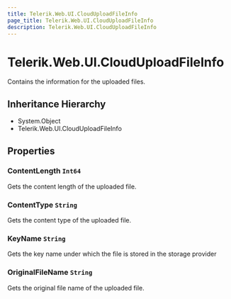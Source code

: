 ```yaml
---
title: Telerik.Web.UI.CloudUploadFileInfo
page_title: Telerik.Web.UI.CloudUploadFileInfo
description: Telerik.Web.UI.CloudUploadFileInfo
---
```


# Telerik.Web.UI.CloudUploadFileInfo

Contains the information for the uploaded files.

## Inheritance Hierarchy

* System.Object
* Telerik.Web.UI.CloudUploadFileInfo

## Properties

###  ContentLength `Int64`

Gets the content length of the uploaded file.

###  ContentType `String`

Gets the content type of the uploaded file.

###  KeyName `String`

Gets the key name under which the file is stored in the storage provider

###  OriginalFileName `String`

Gets the original file name of the uploaded file.

